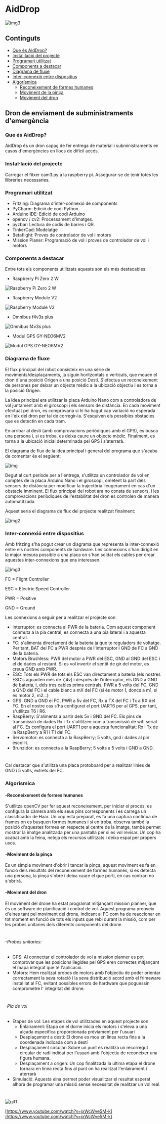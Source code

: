 # AidDrop

![img3](https://i.imgur.com/3Jg5n3V.jpeg)

## Continguts
- [Que és AidDrop?](#que-és-aiddrop)
- [Instal·lació del projecte](#installació-del-projecte)
- [Programari utilitzat](#programari-utilitzat)
- [Components a destacar](#components-a-destacar)
- [Diagrama de fluxe](#diagrama-de-fluxe)
- [Inter-connexió entre dispositius](#inter-connexió-entre-dispositius)
- [Algorísmica](#algorísmica)
  - [Reconeixement de formes humanes](#-reconeixement-de-formes-humanes)
  - [Moviment de la pinça](#-moviment-de-la-pinça)
  - [Moviment del dron](#-moviment-del-dron)


## Dron de enviament de subministraments d'emergència

### Que és AidDrop?
AidDrop és un dron capaç de fer entrega de material i subministraments en casos d'emergències en llocs de difícil accés.

### Instal·lació del projecte
Carregar el fitxer cam3.py a la raspberry pi.
Assegurar-se de tenir totes les llibreries necessaries.

### Programari utilitzat
- Fritzing: Diagrama d'inter-connexió de components
- PyCharm: Edició de codi Python
- Arduino IDE: Edició de codi Arduino
- opencv / cv2: Processament d'imatges.
- pyzbar: Lectura de codis de barres i QR.
- TinkerCad: Modelatge
- Betaflight: Proves de controlador de vol i motors
- Mission Planer: Programació de vol i proves de controlador de vol i motors

### Components a destacar
Entre tots els components utilitzats aquests son els més destacables:

- Raspberry Pi Zero 2 W
  
![Raspberry Pi Zero 2 W](Components/Imatges/Raspberry%20Pi%20Zero%202%20W.jpg)

- Raspberry Module V2

![Raspberry Module V2](Components/Imatges/Raspberry%20Module%20V2.jpg)

- Omnibus f4v3s plus
  
![Omnibus f4v3s plus](Components/Imatges/Omnibus%20f4v3s%20plus.jpg)

- Modul GPS GY-NEO6MV2
  
![Modul GPS GY-NEO6MV2](Components/Imatges/Modul%20GPS%20GY-NEO6MV2.jpg)

### Diagrama de fluxe
El flux principal del robot consisteix en una sèrie de moviments/desplaçaments, ja siguin horitzontals o verticals, que mouen el dron d'una posició Origen a una posició Destí. S'efectua un reconeixement de persones per deixar un objecte mèdic a la ubicació objectiu i es torna a la posició Origen.

La idea principal era utilitzar la placa Arduino Nano com a controladora de vol juntament amb el giroscopi i els sensors de distància. En cada moviment efectuat pel dron, es comprovaria si hi ha hagut cap variació no esperada en l'eix del dron per tal de corregir-la. S'esquiven els possibles obstacles que es detectin en cada tram.

En arribar al destí (amb comprovacions periòdiques amb el GPS), es busca una persona i, si es troba, es deixa caure un objecte mèdic. Finalment, es torna a la ubicació inicial determinada pel GPS i s'aterrarà.

El diagrama de flux de la idea principal i general del programa que s'acaba de comentar és el següent:


![img](https://i.imgur.com/NUjBuhI.jpeg)


Degut al curt període per a l'entrega, s'utilitza un controlador de vol en comptes de la placa Arduino Nano i el giroscopi, ometent la part dels sensors de distància per modificar la trajectòria lleugerament en cas d'un obstacle imminent. El flux principal del robot ara no consta de sensors, i les comprovacions periòdiques de l'estabilitat del dron es controlen de manera automatitzada.

Aquest seria el diagrama de flux del projecte realitzat finalment:


![img2](https://i.imgur.com/ZjItTtv.jpeg)

### Inter-connexió entre dispositius
Amb fritzing s'ha pogut crear un diagrama que representa la inter-connexió entre els nostres components de hardware. Les connexions s'han dirigit en la major mesura possible a una placa on s'han soldat els cables per crear aquestes inter-connexions que ens interessen.

![img3](https://i.imgur.com/whUJSb5.jpeg)


FC = Flight Controller

ESC = Electric Speed Controller

PWR = Positive

GND = Ground


Les connexions a seguir per a realitzar el projecte son:
- Interruptor: es connecta al PWR de la bateria. Com aquest component conmuta a la pia central, es connecta a una pia lateral i a aquesta central.
- FC: s'alimenta directament de la bateria ja que te reguladors de voltatge. Per tant, BAT del FC a PWR després de l'interruptor i GND de FC a GND de la bateria.
- Motors Brushless: PWR del motor a PWR del ESC, GND al GND del ESC i el de dades al restant. Si es vol invertir el sentit de gir del motor, es creua GND amb PWR.
- ESC: Tots els PWR de tots els ESC van directament a bateria (els nostres ESC's aguanten més de 7,4v) i després de l'interruptor, els GND a GND de bateria, i, dels tres cables prims centrals, PWR a 5 volts del FC, GND a GND del FC i el cable blanc a mX del FC (si és motor 1, doncs a m1, si és motor 2, m2...)
- GPS: GND a GND el FC, PWR a 5v del FC, Rx a TX del FC i Tx a RX del FC. En el nostre cas s'ha configurat el port UART6 per al GPS, per tant, s'utilitza T6 i R6.
- RaspBerry: S'alimenta a partir dels 5v i GND del FC. Els pins de transmissió de dades Rx i Tx s'utilitzen com a transmissió de wifi serial al FC. Es configura el port UART1 per a aquesta funcionalitat; Rx i Tx de la RaspBerry a R1 i T1 del FC.
- Servomotor: es connecta a la RaspBerry; 5 volts, gnd i dades al pin escollit.
- Brunzidor: es connecta a la RaspBerry; 5 volts a 5 volts i GND a GND.
#
Cal destacar que s'utilitza una placa protoboard per a realitzar linies de GND i 5 volts, extrets del FC.
### Algorísmica
#### -Reconeixement de formes humanes
S'utilitza openCV per fer aquest reconeixement, per iniciar el procés, es configura la càmera amb els seus pins corresponents i es carrega un classificador de Haar. Un cop està preparat, es fa una captura continua de frames on es busquen formes humanes i si en troba, observa també la posició d'aquestes formes en respecte al centre de la imatge, també permet mostrar la imatge analitzada per una pantalla per si es vol revisar. Un cop ha acabat amb la feina, neteja els recursos utilitzats i deixa espai per propers usos.

#### -Moviment de la pinça
Es un simple moviment d'obrir i tancar la pinça, aquest moviment es fa en funció dels resultats del reconeixement de formes humanes, si es detecta una persona, la pinça s'obre i deixa caure el que porti, en cas contrari no s'obrirà.

#### -Moviment del dron
El moviment del drone ha estat programat mitjançant mission planner, que és un software de planificació i control de vol. Aquest programa preoveix d'eines tant pel moviment del drone, indicant al FC com ha de reaccionar en tot moment en funció de tots els inputs que rebi durant la missió, com per les probes unitaries dels diferents components del drone.
#
###### -Probes unitaries:
- GPS: Al connectar el controlador de vol a mission planner es pot comprovar que les posicions llegides pel GPS eren correctes mitjançant el mapa integrat que té l'aplicació.
- Motors: Hem realitzat probes de motors amb l'objectiu de  poder orientar correctament la seva rotació i la seva distribució acord amb el frimeware instal·lat al FC, evitant possibles errors de hardware que poguessin comprometre l' integritat del drone.
 # 
 ###### -Pla de vol

- Etapes de vol: Les etapes de vol utilitzades en aquest projecte son: 
    - Enlairament: Etapa on el dorne inicia els motors i s'eleva a una alçada especifica proporcionada prèviament per l'usuari
    - Desplaçament a desti: El drone es mou en linea recta fins a la coordenada indicada com a destí
    - Desplaçament circular: Sobre un punt es realitza un recorregut circular de radi indicat per l'usuari amb l'objectiu de reconeixer una figura humana.
    - Desplaçament a origen: Un cop finalitzada la ultima etapa el drone tornara en linea recta fins al punt on ha realitzat l'enlairament i aterrarà 
- Simulació: Aquesta eina permet poder visualitzar el resultat esperat alhora de programar una missió sense necessitat de realitzar un vol real.

#

![gif1](https://i.imgur.com/eAoRxSL.gif)

[https://www.youtube.com/watch?v=jxWcWve5M-k](https://www.youtube.com/watch?v=jxWcWve5M-k)
